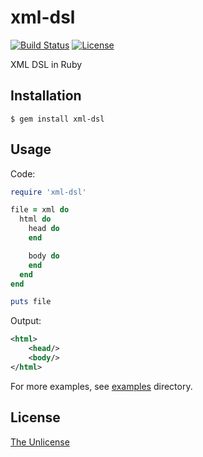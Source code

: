 # xml-dsl

[![Build Status](https://travis-ci.org/raviqqe/xml-dsl.rb.svg?branch=master)](https://travis-ci.org/raviqqe/xml-dsl.rb)
[![License](https://img.shields.io/badge/license-unlicense-lightgray.svg)](https://unlicense.org)

XML DSL in Ruby

## Installation

```
$ gem install xml-dsl
```

## Usage

Code:

```ruby
require 'xml-dsl'

file = xml do
  html do
    head do
    end

    body do
    end
  end
end

puts file
```

Output:

```xml
<html>
    <head/>
    <body/>
</html>
```

For more examples, see [examples](examples) directory.

## License

[The Unlicense](https://unlicense.org)
